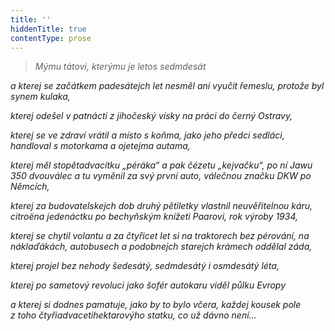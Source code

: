 ```yaml
---
title: ''
hiddenTitle: true
contentType: prose
---
```


> _Mýmu tátovi, kterýmu je letos sedmdesát_

_a kterej se začátkem padesátejch let nesměl ani vyučit ře­meslu, protože byl synem kulaka,_

_kterej odešel v patnácti z jihočeský vísky na práci do černý Ostravy,_

_kterej se ve zdraví vrátil a místo s koňma, jako jeho předci sedláci, handloval s motorkama a ojetejma autama,_

_kterej měl stopětadvacítku „péráka“ a pak čézetu „kejvačku“, po ní Jawu 350 dvouválec a tu vyměnil za svý první auto, válečnou značku DKW po Němcích,_

_kterej za budovatelskejch dob druhý pětiletky vlastnil ne­uvěřitelnou káru, citroëna jedenáctku po bechyňským knížeti Paarovi, rok výroby 1934,_

_kterej se chytil volantu a za čtyřicet let si na traktorech bez pérování, na náklaďákách, autobusech a podobnejch starejch krámech oddělal záda,_

_kterej projel bez nehody šedesátý, sedmdesátý i osmdesátý léta,_

_kterej po sametový revoluci jako šofér autokaru viděl půlku Evropy_

_a kterej si dodnes pamatuje, jako by to bylo včera, každej kousek pole z toho čtyřiadvacetihektarovýho statku, co už dávno není…_
